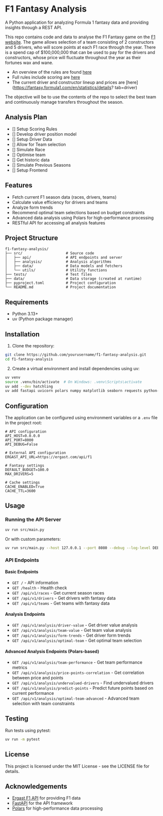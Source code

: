 # F1 Fantasy Analysis

A Python application for analyzing Formula 1 fantasy data and providing insights through a REST API.

This repo contains code and data to analyse the F1 Fantasy game on the [F1 website](https://fantasy.formula1.com/en/). The 
game allows selection of a team consisting of 2 constructors and 5 drivers, who will score points at each F1 race through the 
year. There is a spend cap of $100,000,000 that can be used to pay for the drivers and constructors, whose price will 
fluctuate throughout the year as their fortunes wax and wane.

- An overview of the rules are found [here](https://fantasy.formula1.com/en/how-to-play)
- Full rules include scoring are [here](https://fantasy.formula1.com/en/game-rules)
- The current driver and constructor lineup and prices are [here](https://fantasy.formula1.com/en/statistics/details?
tab=driver)

The objective will be to use the contents of the repo to select the best team and continuously manage transfers throughout the 
season.

## Analysis Plan

- [] Setup Scoring Rules
- [] Develop driver position model
- [] Setup Driver Data
- [] Allow for Team selection
- [] Simulate Race
- [] Optimise team
- [] Get historic data
- [] Simulate Previous Seasons
- [] Setup Frontend

## Features

- Fetch current F1 season data (races, drivers, teams)
- Calculate value efficiency for drivers and teams
- Analyze form trends
- Recommend optimal team selections based on budget constraints
- Advanced data analysis using Polars for high-performance processing
- RESTful API for accessing all analysis features

## Project Structure

```
f1-fantasy-analysis/
├── src/                    # Source code
│   ├── api/                # API endpoints and server
│   ├── analysis/           # Analysis algorithms
│   ├── data/               # Data models and fetchers
│   └── utils/              # Utility functions
├── tests/                  # Test files
├── data/                   # Data storage (created at runtime)
├── pyproject.toml          # Project configuration
└── README.md               # Project documentation
```

## Requirements

- Python 3.13+
- uv (Python package manager)

## Installation

1. Clone the repository:

```bash
git clone https://github.com/yourusername/f1-fantasy-analysis.git
cd f1-fantasy-analysis
```

2. Create a virtual environment and install dependencies using uv:

```bash
uv venv
source .venv/bin/activate  # On Windows: .venv\Scripts\activate
uv add --dev hatchling
uv add fastapi uvicorn polars numpy matplotlib seaborn requests python-dotenv pydantic httpx pytest
```

## Configuration

The application can be configured using environment variables or a `.env` file in the project root:

```
# API configuration
API_HOST=0.0.0.0
API_PORT=8000
API_DEBUG=False

# External API configuration
ERGAST_API_URL=https://ergast.com/api/f1

# Fantasy settings
DEFAULT_BUDGET=100.0
MAX_DRIVERS=5

# Cache settings
CACHE_ENABLED=True
CACHE_TTL=3600
```

## Usage

### Running the API Server

```bash
uv run src/main.py
```

Or with custom parameters:

```bash
uv run src/main.py --host 127.0.0.1 --port 8080 --debug --log-level DEBUG
```

### API Endpoints

#### Basic Endpoints
- `GET /` - API information
- `GET /health` - Health check
- `GET /api/v1/races` - Get current season races
- `GET /api/v1/drivers` - Get drivers with fantasy data
- `GET /api/v1/teams` - Get teams with fantasy data

#### Analysis Endpoints
- `GET /api/v1/analysis/driver-value` - Get driver value analysis
- `GET /api/v1/analysis/team-value` - Get team value analysis
- `GET /api/v1/analysis/form-trends` - Get driver form trends
- `GET /api/v1/analysis/optimal-team` - Get optimal team selection

#### Advanced Analysis Endpoints (Polars-based)
- `GET /api/v1/analysis/team-performance` - Get team performance metrics
- `GET /api/v1/analysis/price-points-correlation` - Get correlation between price and points
- `GET /api/v1/analysis/undervalued-drivers` - Find undervalued drivers
- `GET /api/v1/analysis/predict-points` - Predict future points based on current performance
- `GET /api/v1/analysis/optimal-team-advanced` - Advanced team selection with team constraints

## Testing

Run tests using pytest:

```bash
uv run -m pytest
```

## License

This project is licensed under the MIT License - see the LICENSE file for details.

## Acknowledgements

- [Ergast F1 API](https://ergast.com/mrd/) for providing F1 data
- [FastAPI](https://fastapi.tiangolo.com/) for the API framework
- [Polars](https://pola.rs/) for high-performance data processing